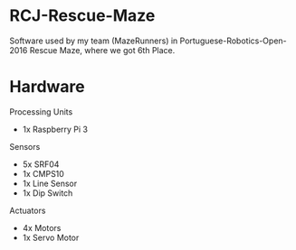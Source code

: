 # RCJ-Rescue-Maze
Software used by my team (MazeRunners) in Portuguese-Robotics-Open-2016 Rescue Maze, where we got 6th Place.


# Hardware

Processing Units

* 1x Raspberry Pi 3

Sensors

* 5x SRF04
* 1x CMPS10
* 1x Line Sensor
* 1x Dip Switch

Actuators

* 4x Motors
* 1x Servo Motor
